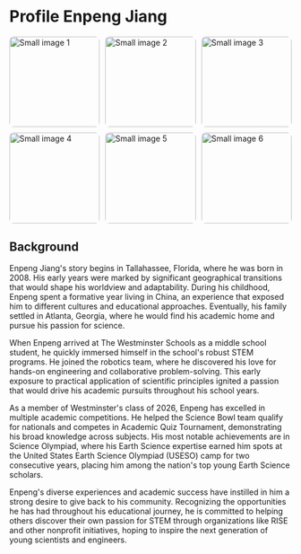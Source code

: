 # Profile Enpeng Jiang

<div style="display: grid; grid-template-columns: repeat(3, 1fr); grid-template-rows: repeat(2, 1fr); gap: 10px;">
  <img src="/rise/public/EnpengTemp1.jpeg" alt="Small image 1" style="width: 100%; aspect-ratio: 1/1; border-radius: 8px; object-fit: cover;">
  <img src="/rise/public/EnpengTemp2.jpeg" alt="Small image 2" style="width: 100%; aspect-ratio: 1/1; border-radius: 8px; object-fit: cover;">
  <img src="/rise/public/EnpengTemp3.jpeg" alt="Small image 3" style="width: 100%; aspect-ratio: 1/1; border-radius: 8px; object-fit: cover;">
  <img src="/rise/public/EnpengTemp4.jpeg" alt="Small image 4" style="width: 100%; aspect-ratio: 1/1; border-radius: 8px; object-fit: cover;">
  <img src="/rise/public/EnpengTemp5.jpeg" alt="Small image 5" style="width: 100%; aspect-ratio: 1/1; border-radius: 8px; object-fit: cover;">
  <img src="/rise/public/EnpengTemp6.jpeg" alt="Small image 6" style="width: 100%; aspect-ratio: 1/1; border-radius: 8px; object-fit: cover;">
</div>



## Background

Enpeng Jiang's story begins in Tallahassee, Florida, where he was born in 2008. His early years were marked by significant geographical transitions that would shape his worldview and adaptability. During his childhood, Enpeng spent a formative year living in China, an experience that exposed him to different cultures and educational approaches. Eventually, his family settled in Atlanta, Georgia, where he would find his academic home and pursue his passion for science.

When Enpeng arrived at The Westminster Schools as a middle school student, he quickly immersed himself in the school's robust STEM programs. He joined the robotics team, where he discovered his love for hands-on engineering and collaborative problem-solving. This early exposure to practical application of scientific principles ignited a passion that would drive his academic pursuits throughout his school years.

As a member of Westminster's class of 2026, Enpeng has excelled in multiple academic competitions. He helped the Science Bowl team qualify for nationals and competes in Academic Quiz Tournament, demonstrating his broad knowledge across subjects. His most notable achievements are in Science Olympiad, where his Earth Science expertise earned him spots at the United States Earth Science Olympiad (USESO) camp for two consecutive years, placing him among the nation's top young Earth Science scholars.

Enpeng's diverse experiences and academic success have instilled in him a strong desire to give back to his community. Recognizing the opportunities he has had throughout his educational journey, he is committed to helping others discover their own passion for STEM through organizations like RISE and other nonprofit initiatives, hoping to inspire the next generation of young scientists and engineers.




